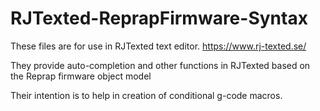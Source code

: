 # RJTexted-ReprapFirmware-Syntax

These files are for use in RJTexted text editor.
https://www.rj-texted.se/

They provide auto-completion and other functions in RJTexted based on the Reprap firmware object model

Their intention is to help in creation of conditional g-code macros.
